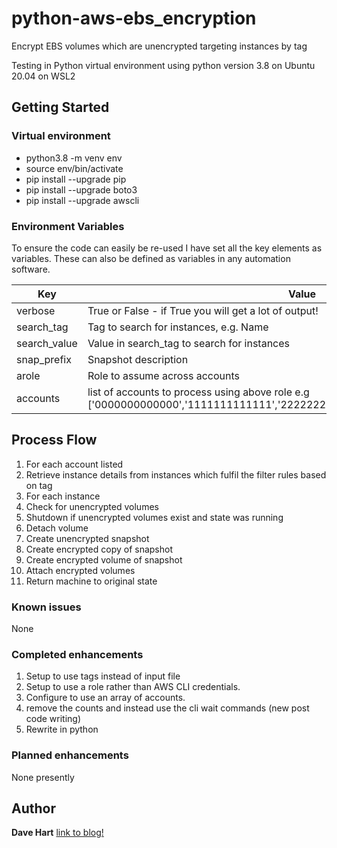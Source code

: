 # python-aws-ebs_encryption
Encrypt EBS volumes which are unencrypted targeting instances by tag

Testing in Python virtual environment using python version 3.8 on Ubuntu 20.04 on WSL2

## Getting Started

### Virtual environment
- python3.8 -m venv env
- source env/bin/activate
- pip install --upgrade pip
- pip install --upgrade boto3
- pip install --upgrade awscli


### Environment Variables
To ensure the code can easily be re-used I have set all the key elements as variables. These can also be defined as variables in any automation software.

Key                  | Value
---------------------|----------------------
verbose | True or False - if True you will get a lot of output!
search_tag | Tag to search for instances, e.g. Name
search_value | Value in search_tag to search for instances
snap_prefix | Snapshot description
arole | Role to assume across accounts
accounts | list of accounts to process using above role e.g ['0000000000000','1111111111111','2222222222222222','333333333333333333']

## Process Flow
1. For each account listed
2. Retrieve instance details from instances which fulfil the filter rules based on tag
3. For each instance
4. Check for unencrypted volumes
5. Shutdown if unencrypted volumes exist and state was running
6. Detach volume
7. Create unencrypted snapshot
8. Create encrypted copy of snapshot
9. Create encrypted volume of snapshot
10. Attach encrypted volumes
11. Return machine to original state

### Known issues
None

### Completed enhancements
1. Setup to use tags instead of input file
2. Setup to use a role rather than AWS CLI credentials.
3. Configure to use an array of accounts.
4. remove the counts and instead use the cli wait commands (new post code writing)
5. Rewrite in python

### Planned enhancements
None presently

## Author
**Dave Hart**
[link to blog!](https://davehart.co.uk)